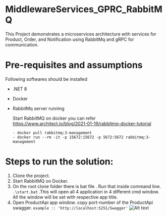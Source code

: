 # MiddlewareServices_GPRC_RabbitMQ
This Project demonstrates a microservices architecture with services for Product, Order, and Notification using RabbitMq and gRPC for communication.

# **Pre-requisites and assumptions**
Following softwares should be installed
- .NET 8
- Docker
- RabbitMq server running 

 
  Start RabbitMQ on docker you can refer https://www.architect.io/blog/2021-01-19/rabbitmq-docker-tutorial
  ``` Docker commands used are
  - docker pull rabbitmq:3-management
  - docker run --rm -it -p 15672:15672 -p 5672:5672 rabbitmq:3-management
  ```


# Steps to run the solution:
1. Clone the project.
2. Start RabbitMQ on Docker.
3. On the root clone folder there is bat file . Run that inside command line.
`.\start.bat` .This will open all 4 application in 4 different cmd window. All the window will be set with respective app title.
4. Open ProductApi app window. copy port-number of the ProductApi swagger. 
 ``` example :: 'http://localhost:5251/Swagger' ```
![Alt text](image.png)